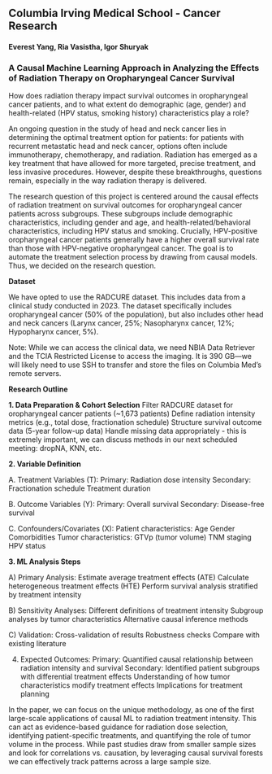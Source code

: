 ## **Columbia Irving Medical School - Cancer Research**

#### **Everest Yang, Ria Vasistha, Igor Shuryak**

### **A Causal Machine Learning Approach in Analyzing the Effects of Radiation Therapy on Oropharyngeal Cancer Survival**

How does radiation therapy impact survival outcomes in oropharyngeal cancer patients, and to what extent do demographic (age, gender) and health-related (HPV status, smoking history) characteristics play a role?

An ongoing question in the study of head and neck cancer lies in determining the optimal treatment option for patients: for patients with recurrent metastatic head and neck cancer, options often include immunotherapy, chemotherapy, and radiation. Radiation has emerged as a key treatment that have allowed for more targeted, precise treatment, and less invasive procedures. However, despite these breakthroughs, questions remain, especially in the way radiation therapy is delivered. 

The research question of this project is centered around the causal effects of radiation treatment on survival outcomes for oropharyngeal cancer patients across subgroups. These subgroups include demographic characteristics, including gender and age, and health-related/behavioral characteristics, including HPV status and smoking. Crucially, HPV-positive oropharyngeal cancer patients generally have a higher overall survival rate than those with HPV-negative oropharyngeal cancer. The goal is to automate the treatment selection process by drawing from causal models. Thus, we decided on the research question.

**Dataset**

We have opted to use the RADCURE dataset. This includes data from a clinical study conducted in 2023. The dataset specifically includes oropharyngeal cancer (50% of the population), but also includes other head and neck cancers (Larynx cancer, 25%; Nasopharynx cancer, 12%; Hypopharynx cancer, 5%). 

Note: While we can access the clinical data, we need NBIA Data Retriever and the TCIA Restricted License to access the imaging. It is 390 GB—we will likely need to use SSH to transfer and store the files on Columbia Med’s remote servers.

**Research Outline**

**1. Data Preparation & Cohort Selection**
Filter RADCURE dataset for oropharyngeal cancer patients (~1,673 patients)
Define radiation intensity metrics (e.g., total dose, fractionation schedule)
Structure survival outcome data (5-year follow-up data)
Handle missing data appropriately - this is extremely important, we can discuss methods in our next scheduled meeting: dropNA, KNN, etc.

**2. Variable Definition**

A. Treatment Variables (T):
Primary: Radiation dose intensity
Secondary: Fractionation schedule
Treatment duration

B. Outcome Variables (Y):
Primary: Overall survival
Secondary: Disease-free survival

C. Confounders/Covariates (X):
Patient characteristics:
Age
Gender
Comorbidities
Tumor characteristics:
GTVp (tumor volume)
TNM staging
HPV status

**3. ML Analysis Steps**

A) Primary Analysis:
Estimate average treatment effects (ATE)
Calculate heterogeneous treatment effects (HTE)
Perform survival analysis stratified by treatment intensity

B) Sensitivity Analyses:
Different definitions of treatment intensity
Subgroup analyses by tumor characteristics
Alternative causal inference methods

C) Validation:
Cross-validation of results
Robustness checks
Compare with existing literature

4. Expected Outcomes:
Primary: Quantified causal relationship between radiation intensity and survival
Secondary:
Identified patient subgroups with differential treatment effects
Understanding of how tumor characteristics modify treatment effects
Implications for treatment planning

In the paper, we can focus on the unique methodology, as one of the first large-scale applications of causal ML to radiation treatment intensity. This can act as evidence-based guidance for radiation dose selection, identifying patient-specific treatments, and quantifying the role of tumor volume in the process. While past studies draw from smaller sample sizes and look for correlations vs. causation, by leveraging causal survival forests we can effectively track patterns across a large sample size.
